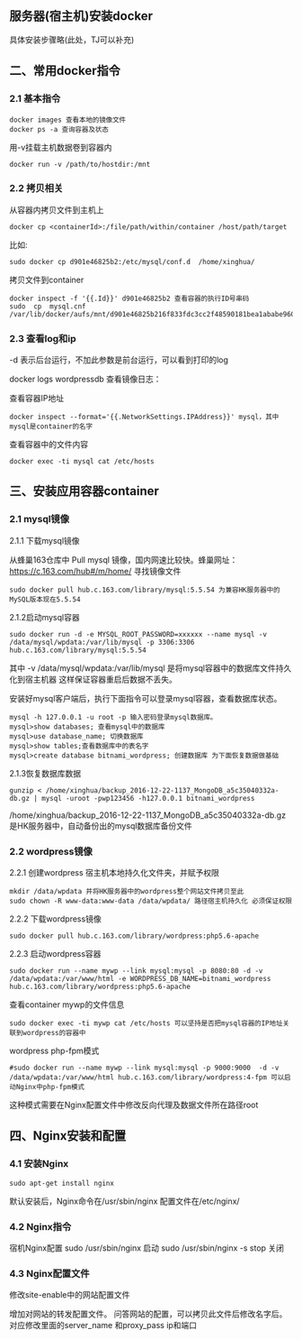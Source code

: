 
## 服务器(宿主机)安装docker
具体安装步骤略(此处，TJ可以补充)

## 二、常用docker指令

### 2.1 基本指令

    docker images 查看本地的镜像文件
    docker ps -a 查询容器及状态

用-v挂载主机数据卷到容器内
  
    docker run -v /path/to/hostdir:/mnt 

### 2.2 拷贝相关

从容器内拷贝文件到主机上

    docker cp <containerId>:/file/path/within/container /host/path/target
    
比如: 
    
    sudo docker cp d901e46825b2:/etc/mysql/conf.d  /home/xinghua/

拷贝文件到container

    docker inspect -f '{{.Id}}' d901e46825b2 查看容器的执行ID号串码
    sudo  cp  mysql.cnf /var/lib/docker/aufs/mnt/d901e46825b216f833fdc3cc2f48590181bea1ababe960669b71ac7580207dff/etc/mysql/conf.d/mysql.cnf

### 2.3 查看log和ip

-d 表示后台运行，不加此参数是前台运行，可以看到打印的log
  
  docker logs wordpressdb 查看镜像日志：

查看容器IP地址

    docker inspect --format='{{.NetworkSettings.IPAddress}}' mysql，其中mysql是container的名字

查看容器中的文件内容

    docker exec -ti mysql cat /etc/hosts
    
## 三、安装应用容器container

### 2.1 mysql镜像
2.1.1 下载mysql镜像

从蜂巢163仓库中 Pull mysql 镜像，国内网速比较快。蜂巢网址：https://c.163.com/hub#/m/home/ 寻找镜像文件

    sudo docker pull hub.c.163.com/library/mysql:5.5.54 为兼容HK服务器中的MySQL版本现在5.5.54

2.1.2启动mysql容器

    sudo docker run -d -e MYSQL_ROOT_PASSWORD=xxxxxx --name mysql -v /data/mysql/wpdata:/var/lib/mysql -p 3306:3306 hub.c.163.com/library/mysql:5.5.54
    
其中 -v /data/mysql/wpdata:/var/lib/mysql 是将mysql容器中的数据库文件持久化到宿主机器 这样保证容器重启后数据不丢失。

安装好mysql客户端后，执行下面指令可以登录mysql容器，查看数据库状态。

    mysql -h 127.0.0.1 -u root -p 输入密码登录mysql数据库。
    mysql>show databases; 查看mysql中的数据库 
    mysql>use database_name; 切换数据库
    mysql>show tables;查看数据库中的表名字
    mysql>create database bitnami_wordpress; 创建数据库 为下面恢复数据做基础
    
2.1.3恢复数据库数据

    gunzip < /home/xinghua/backup_2016-12-22-1137_MongoDB_a5c35040332a-db.gz | mysql -uroot -pwp123456 -h127.0.0.1 bitnami_wordpress
/home/xinghua/backup_2016-12-22-1137_MongoDB_a5c35040332a-db.gz 是HK服务器中，自动备份出的mysql数据库备份文件

### 2.2 wordpress镜像

2.2.1 创建wordpress 宿主机本地持久化文件夹，并赋予权限

    mkdir /data/wpdata 并将HK服务器中的wordpress整个网站文件拷贝至此
    sudo chown -R www-data:www-data /data/wpdata/ 路径宿主机持久化 必须保证权限 

2.2.2 下载wordpress镜像

    sudo docker pull hub.c.163.com/library/wordpress:php5.6-apache
    
2.2.3 启动wordpress容器

    sudo docker run --name mywp --link mysql:mysql -p 8080:80 -d -v /data/wpdata:/var/www/html -e WORDPRESS_DB_NAME=bitnami_wordpress hub.c.163.com/library/wordpress:php5.6-apache

查看container mywp的文件信息

    sudo docker exec -ti mywp cat /etc/hosts 可以坚持是否把mysql容器的IP地址关联到wordpress的容器中

wordpress php-fpm模式

    #sudo docker run --name mywp --link mysql:mysql -p 9000:9000  -d -v /data/wpdata:/var/www/html hub.c.163.com/library/wordpress:4-fpm 可以启动Nginx中php-fpm模式 

这种模式需要在Nginx配置文件中修改反向代理及数据文件所在路径root 

## 四、Nginx安装和配置
### 4.1 安装Nginx
	
	sudo apt-get install nginx 
	
默认安装后，Nginx命令在/usr/sbin/nginx
配置文件在/etc/nginx/

### 4.2 Nginx指令
宿机Nginx配置
	sudo /usr/sbin/nginx 启动
	sudo /usr/sbin/nginx -s stop 关闭

### 4.3 Nginx配置文件
 
修改site-enable中的网站配置文件
 
增加对网站的转发配置文件。
问答网站的配置，可以拷贝此文件后修改名字后。对应修改里面的server_name 和proxy_pass ip和端口
